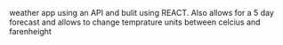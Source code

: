 weather app using an API and bulit using REACT. Also allows for a 5 day forecast and allows to change temprature units between celcius and farenheight 
